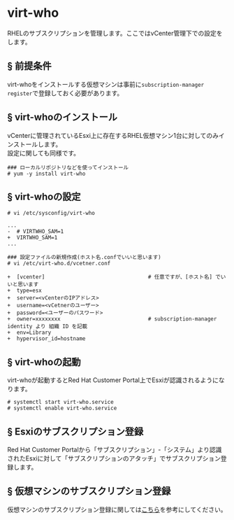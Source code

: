 # virt-who
RHELのサブスクリプションを管理します。ここではvCenter管理下での設定をします。
## § 前提条件
virt-whoをインストールする仮想マシンは事前に`subscription-manager register`で登録しておく必要があります。
## § virt-whoのインストール
vCenterに管理されているEsxi上に存在するRHEL仮想マシン1台に対してのみインストールします。  
設定に関しても同様です。
```
### ローカルリポジトリなどを使ってインストール
# yum -y install virt-who
```
## § virt-whoの設定
```
# vi /etc/sysconfig/virt-who
```
```
...
-  # VIRTWHO_SAM=1
+  VIRTWHO_SAM=1
...
```
```
### 設定ファイルの新規作成(ホスト名.confでいいと思います)
# vi /etc/virt-who.d/vcetner.conf
```
```
+  [vcenter]                                 # 任意ですが、[ホスト名] でいいと思います
+  type=esx                                  
+  server=<vCenterのIPアドレス>
+  username=<vCetnerのユーザー>
+  password=<ユーザーのパスワード>
+  owner=xxxxxxxx                            # subscription-manager identity より 組織 ID を記載
+  env=Library
+  hypervisor_id=hostname
```
## § virt-whoの起動
virt-whoが起動するとRed Hat Customer Portal上でEsxiが認識されるようになります。
```
# systemctl start virt-who.service
# systemctl enable virt-who.service
```
## § Esxiのサブスクリプション登録
Red Hat Customer Portalから「サブスクリプション」-「システム」より認識されたEsxiに対して「サブスクリプションのアタッチ」でサブスクリプション登録します。
## § 仮想マシンのサブスクリプション登録
仮想マシンのサブスクリプション登録に関しては[こちら](https://github.com/thetaru/memorandum/tree/master/OS/Linux/RHEL7/subscription)を参考にしてください。
